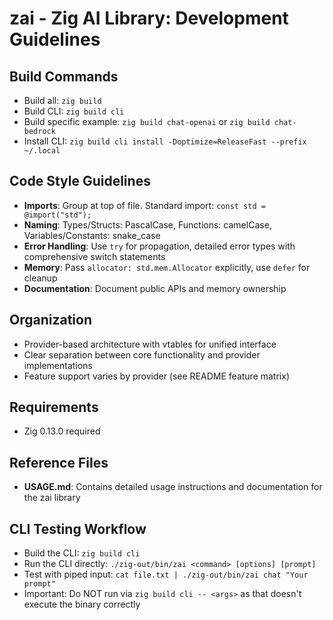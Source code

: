 # zai - Zig AI Library: Development Guidelines

## Build Commands
- Build all: `zig build`
- Build CLI: `zig build cli`
- Build specific example: `zig build chat-openai` or `zig build chat-bedrock`
- Install CLI: `zig build cli install -Doptimize=ReleaseFast --prefix ~/.local`

## Code Style Guidelines
- **Imports**: Group at top of file. Standard import: `const std = @import("std");`
- **Naming**: Types/Structs: PascalCase, Functions: camelCase, Variables/Constants: snake_case
- **Error Handling**: Use `try` for propagation, detailed error types with comprehensive switch statements
- **Memory**: Pass `allocator: std.mem.Allocator` explicitly, use `defer` for cleanup
- **Documentation**: Document public APIs and memory ownership

## Organization
- Provider-based architecture with vtables for unified interface
- Clear separation between core functionality and provider implementations
- Feature support varies by provider (see README feature matrix)

## Requirements
- Zig 0.13.0 required

## Reference Files
- **USAGE.md**: Contains detailed usage instructions and documentation for the zai library

## CLI Testing Workflow
- Build the CLI: `zig build cli`
- Run the CLI directly: `./zig-out/bin/zai <command> [options] [prompt]`
- Test with piped input: `cat file.txt | ./zig-out/bin/zai chat "Your prompt"`
- Important: Do NOT run via `zig build cli -- <args>` as that doesn't execute the binary correctly